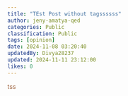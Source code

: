 ```yaml
---
title: "TEst Post without tagssssss"
author: jeny-amatya-qed
categories: Public
classification: Public
tags: [opinion]
date: 2024-11-08 03:20:40 
updatedBy: Divya28237
updated: 2024-11-11 23:12:00 
likes: 0
---
```


<span style="color: #a16946">tss</span>